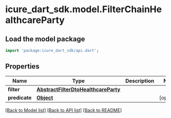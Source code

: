 # icure_dart_sdk.model.FilterChainHealthcareParty

## Load the model package
```dart
import 'package:icure_dart_sdk/api.dart';
```

## Properties
Name | Type | Description | Notes
------------ | ------------- | ------------- | -------------
**filter** | [**AbstractFilterDtoHealthcareParty**](AbstractFilterDtoHealthcareParty.md) |  | 
**predicate** | [**Object**](.md) |  | [optional] 

[[Back to Model list]](../README.md#documentation-for-models) [[Back to API list]](../README.md#documentation-for-api-endpoints) [[Back to README]](../README.md)


